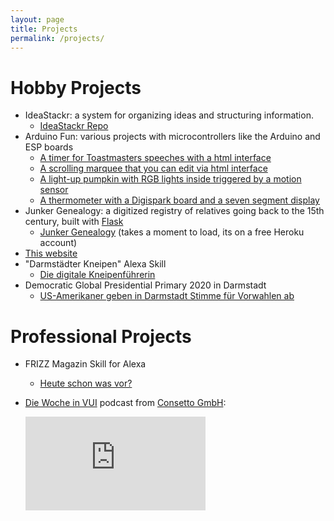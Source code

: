 ```yaml
---
layout: page
title: Projects
permalink: /projects/
---
```


# Hobby Projects

- IdeaStackr: a system for organizing ideas and structuring information.  
  - [IdeaStackr Repo](https://github.com/BrianInGermany/IdeaStackr)  
- Arduino Fun: various projects with microcontrollers like the Arduino and ESP boards  
  - [A timer for Toastmasters speeches with a html interface](https://github.com/BrianInGermany/ToastmastersTimerWiFi)  
  - [A scrolling marquee that you can edit via html interface](https://github.com/BrianInGermany/ESPledMatrixWebserver)  
  - [A light-up pumpkin with RGB lights inside triggered by a motion sensor](https://github.com/BrianInGermany/ArduinoPumpkin)  
  - [A thermometer with a Digispark board and a seven segment display](https://github.com/BrianInGermany/Digispark7SegmentThermometer)  
- Junker Genealogy: a digitized registry of relatives going back to the 15th century, built with [Flask](https://palletsprojects.com/p/flask/)  
  - [Junker Genealogy](http://genealogy.thejunkyard.cc/) (takes a moment to load, its on a free Heroku account)
- [This website](https://github.com/BrianInGermany/BrianInGermany.github.io)
- "Darmstädter Kneipen" Alexa Skill
  - [Die digitale Kneipenführerin](https://www.frizzmag.de/urban/darmstadt-digital/die-digitale-kneipenf%C3%BChrerin/)
- Democratic Global Presidential Primary 2020 in Darmstadt
  - [US-Amerikaner geben in Darmstadt Stimme für Vorwahlen ab](https://www.echo-online.de/lokales/darmstadt/us-amerikaner-geben-in-darmstadt-stimme-fur-vorwahlen-ab_21383871)
  
# Professional Projects

- FRIZZ Magazin Skill for Alexa
  - [Heute schon was vor?](https://www.frizzmag.de/urban/darmstadt-digital/FRIZZ_spricht_Dank_Alexa/)
- [Die Woche in VUI](https://soundcloud.com/consetto/folge-16-2019-britische-regierung-lasst-voice-apps-erstellen) podcast from [Consetto GmbH](www.consetto.com):  

  <iframe width="60%" height="150" scrolling="no" frameborder="no" allow="autoplay" src="https://w.soundcloud.com/player/?url=https%3A//api.soundcloud.com/tracks/604867464&color=%23ff5500&auto_play=false&hide_related=false&show_comments=true&show_user=true&show_reposts=false&show_teaser=true&visual=true"></iframe>


